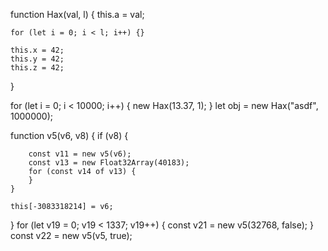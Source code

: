 
function Hax(val, l) {
    this.a = val;

    for (let i = 0; i < l; i++) {}

    this.x = 42;
    this.y = 42;
    this.z = 42;
}

for (let i = 0; i < 10000; i++) {
    new Hax(13.37, 1);
}
let obj = new Hax("asdf", 1000000);

function v5(v6, v8) {
    if (v8) {
       
        const v11 = new v5(v6);
        const v13 = new Float32Array(40183);
        for (const v14 of v13) {
        }
    }

    this[-3083318214] = v6;
}
for (let v19 = 0; v19 < 1337; v19++) {
    const v21 = new v5(32768, false);
}
const v22 = new v5(v5, true);


